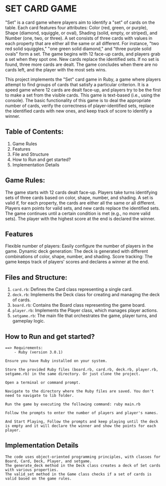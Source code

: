 # SET CARD GAME 

"Set" is a card game where players aim to identify a "set" of cards on the table. Each card features four attributes: Color (red, green, or purple), Shape (diamond, squiggle, or oval), Shading (solid, empty, or striped), and Number (one, two, or three). A set consists of three cards with values in each property that are either all the same or all different. For instance, "two red solid squiggles," "one green solid diamond," and "three purple solid ovals" form a set. The game begins with 12 face-up cards, and players grab a set when they spot one. New cards replace the identified sets. If no set is found, three more cards are dealt. The game concludes when there are no cards left, and the player with the most sets wins.

This project implements the "Set" card game in Ruby, a game where players attempt to find groups of cards that satisfy a particular criterion. It is a speed game where 12 cards are dealt face-up, and players try to be the first to make a set from the visible cards. This game is text-based (i.e., using the console). The basic functionality of this game is to deal the appropriate number of cards, verify the correctness of player-identified sets, replace the identified cards with new ones, and keep track of score to identify a winner.


## Table of Contents:
    
1) Game Rules
2) Features
3) File and Structure
4) How to Run and get started?
5) Implementation Details



## Game Rules: 

The game starts with 12 cards dealt face-up. Players take turns identifying sets of three cards based on color, shape, number, and shading. A set is valid if, for each property, the cards are either all the same or all different. Players earn points for valid sets, and new cards replace the identified sets. The game continues until a certain condition is met (e.g., no more valid sets). The player with the highest score at the end is declared the winner.


## Features

Flexible number of players: Easily configure the number of players in the game. 
Dynamic deck generation: The deck is generated with different combinations of color, shape, number, and shading.
Score tracking: The game keeps track of players' scores and declares a winner at the end.


## Files and Structure:

1. `card.rb`: Defines the Card class representing a single card.
2. `deck.rb`: Implements the Deck class for creating and managing the deck of cards.
3. `board.rb`: Contains the Board class representing the game board.
4. `player.rb`: Implements the Player class, which manages player actions.
5. `setgame.rb`: The main file that orchestrates the game, player turns, and gameplay logic.



## How to Run and get started?

    ==> Requirements:
        - Ruby (version 3.0.1)

    Ensure you have Ruby installed on your system. 

    Store the provided Ruby files (board.rb, card.rb, deck.rb, player.rb, setgame.rb) in the same directory. Or just clone the project.

    Open a terminal or command prompt.

    Navigate to the directory where the Ruby files are saved. You don't need to navigate to lib folder.

    Run the game by executing the following command: ruby main.rb

    Follow the prompts to enter the number of players and player's names.

    And Start Playing, Follow the prompts and keep playing until the deck is empty and it will declare the winner and show the points for each player.


## Implementation Details

    The code uses object-oriented programming principles, with classes for Board, Card, Deck, Player, and setgame.
    The generate_deck method in the Deck class creates a deck of Set cards with various properties.
    The valid_set method in the Game class checks if a set of cards is valid based on the game rules.
